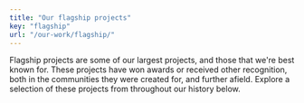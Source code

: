```yaml
---
title: "Our flagship projects"
key: "flagship"
url: "/our-work/flagship/"
---
```


Flagship projects are some of our largest projects, and those that we're best known for. These projects have won awards or received other recognition, both in the communities they were created for, and further afield. Explore a selection of these projects from throughout our history below.
